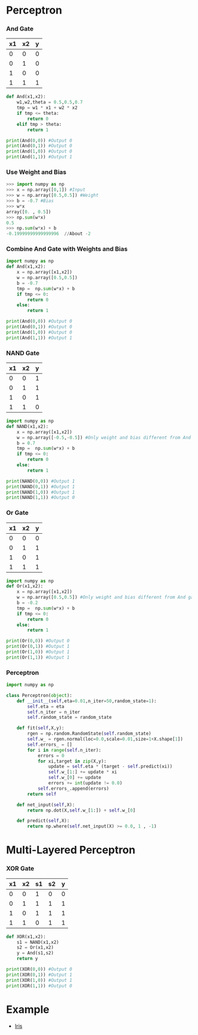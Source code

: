 # Perceptron
### And Gate
|x1|x2|y|
|-|-|-|
|0|0|0|
|0|1|0|
|1|0|0|
|1|1|1|
```python
def And(x1,x2):
    w1,w2,theta = 0.5,0.5,0.7
    tmp = w1 * x1 + w2 * x2
    if tmp <= theta:
        return 0
    elif tmp > theta:
        return 1

print(And(0,0)) #Output 0
print(And(0,1)) #Output 0
print(And(1,0)) #Output 0
print(And(1,1)) #Output 1
```

### Use Weight and Bias
```python
>>> import numpy as np
>>> x = np.array([0,1]) #Input
>>> w = np.array([0.5,0.5]) #Weight
>>> b = -0.7 #Bias
>>> w*x
array([0. , 0.5])
>>> np.sum(w*x)
0.5
>>> np.sum(w*x) + b
-0.19999999999999996  //About -2
```

### Combine And Gate with Weights and Bias
```python
import numpy as np
def And(x1,x2):
    x = np.array([x1,x2])
    w = np.array([0.5,0.5])
    b = -0.7
    tmp =  np.sum(w*x) + b
    if tmp <= 0:
        return 0
    else:
        return 1

print(And(0,0)) #Output 0
print(And(0,1)) #Output 0
print(And(1,0)) #Output 0
print(And(1,1)) #Output 1
```

### NAND Gate
|x1|x2|y|
|-|-|-|
|0|0|1|
|0|1|1|
|1|0|1|
|1|1|0|
```python
import numpy as np
def NAND(x1,x2):
    x = np.array([x1,x2])
    w = np.array([-0.5,-0.5]) #Only weight and bias different from And gate
    b = 0.7
    tmp =  np.sum(w*x) + b
    if tmp <= 0:
        return 0
    else:
        return 1

print(NAND(0,0)) #Output 1
print(NAND(0,1)) #Output 1
print(NAND(1,0)) #Output 1
print(NAND(1,1)) #Output 0
```

### Or Gate
|x1|x2|y|
|-|-|-|
|0|0|0|
|0|1|1|
|1|0|1|
|1|1|1|
```python
import numpy as np
def Or(x1,x2):
    x = np.array([x1,x2])
    w = np.array([0.5,0.5]) #Only weight and bias different from And gate
    b = -0.2
    tmp =  np.sum(w*x) + b
    if tmp <= 0:
        return 0
    else:
        return 1

print(Or(0,0)) #Output 0
print(Or(0,1)) #Output 1
print(Or(1,0)) #Output 1
print(Or(1,1)) #Output 1
```

### Perceptron
```python
import numpy as np

class Perceptron(object):
    def __init__(self,eta=0.01,n_iter=50,random_state=1):
        self.eta = eta
        self.n_iter = n_iter
        self.random_state = random_state

    def fit(self,X,y):
        rgen = np.random.RandomState(self.random_state)
        self.w_ = rgen.normal(loc=0.0,scale=0.01,size=1+X.shape[1])
        self.errors_ = []
        for i in range(self.n_iter):
            errors = 0
            for xi,target in zip(X,y):
                update = self.eta * (target - self.predict(xi))
                self.w_[1:] += update * xi
                self.w_[0] += update
                errors += int(update != 0.0)
            self.errors_.append(errors)
        return self

    def net_input(self,X):
        return np.dot(X,self.w_[1:]) + self.w_[0]

    def predict(self,X):
        return np.where(self.net_input(X) >= 0.0, 1 , -1)
```        

# Multi-Layered Perceptron
### XOR Gate
|x1|x2|s1|s2|y|
|-|-|-|-|-|
|0|0|1|0|0|
|0|1|1|1|1|
|1|0|1|1|1|
|1|1|0|1|1|
```python
def XOR(x1,x2):
    s1 = NAND(x1,x2)
    s2 = Or(x1,x2)
    y = And(s1,s2)
    return y

print(XOR(0,0)) #Output 0
print(XOR(0,1)) #Output 1
print(XOR(1,0)) #Output 1
print(XOR(1,1)) #Output 0
```

# Example
* [Iris](Iris/Iris.md)
